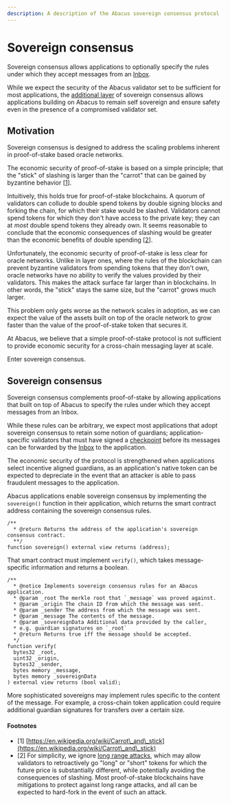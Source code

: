 ```yaml
---
description: A description of the Abacus sovereign consensus protocol
---
```


# Sovereign consensus

Sovereign consensus allows applications to optionally specify the rules under which they accept messages from an [Inbox](../messaging/inbox.md).

While we expect the security of the Abacus validator set to be sufficient for most applications, the [additional layer](https://en.wikipedia.org/wiki/Swiss\_cheese\_model) of sovereign consensus allows applications building on Abacus to remain self sovereign and ensure safety even in the presence of a compromised validator set.

## Motivation

Sovereign consensus is designed to address the scaling problems inherent in proof-of-stake based oracle networks.

The economic security of proof-of-stake is based on a simple principle; that the "stick" of slashing is larger than the "carrot" that can be gained by byzantine behavior \[[1](sovereign-consensus.md#undefined)].

Intuitively, this holds true for proof-of-stake blockchains. A quorum of validators can collude to double spend tokens by double signing blocks and forking the chain, for which their stake would be slashed. Validators cannot spend tokens for which they don't have access to the private key; they can at _most_ double spend tokens they already own. It seems reasonable to conclude that the economic consequences of slashing would be greater than the economic benefits of double spending \[[2](sovereign-consensus.md#undefined)].

Unfortunately, the economic security of proof-of-stake is less clear for oracle networks. Unlike in layer ones, where the rules of the blockchain can prevent byzantine validators from spending tokens that they don't own, oracle networks have no ability to verify the values provided by their validators. This makes the attack surface far larger than in blockchains. In other words, the "stick" stays the same size, but the "carrot" grows much larger.

This problem only gets worse as the network scales in adoption, as we can expect the value of the assets built on top of the oracle network to grow faster than the value of the proof-of-stake token that secures it.

At Abacus, we believe that a simple proof-of-stake protocol is not sufficient to provide economic security for a cross-chain messaging layer at scale.

Enter sovereign consensus.

## Sovereign consensus

Sovereign consensus complements proof-of-stake by allowing applications that built on top of Abacus to specify the rules under which they accept messages from an Inbox.

While these rules can be arbitrary, we expect most applications that adopt sovereign consensus to retain some notion of guardians; application-specific validators that must have signed a [checkpoint](../messaging/#checkpoints) before its messages can be forwarded by the [Inbox](../messaging/inbox.md) to the application.

The economic security of the protocol is strengthened when applications select incentive aligned guardians, as an application's native token can be expected to depreciate in the event that an attacker is able to pass fraudulent messages to the application.

Abacus applications enable sovereign consensus by implementing the `sovereign()` function in their application, which returns the smart contract address containing the sovereign consensus rules.

```solidity
/**
  * @return Returns the address of the application's sovereign consensus contract.
  **/
function sovereign() external view returns (address);
```

That smart contract must implement `verify()`, which takes message-specific information and returns a boolean.

```solidity
/**
  * @notice Implements sovereign consensus rules for an Abacus application.
  * @param _root The merkle root that `_message` was proved against.
  * @param _origin The chain ID from which the message was sent. 
  * @param _sender The address from which the message was sent.
  * @param _message The contents of the message.
  * @param _sovereignData Additional data provided by the caller,
  * e.g. guardian signatures on `_root`
  * @return Returns true iff the message should be accepted.
  */
function verify(
  bytes32 _root,
  uint32 _origin,
  bytes32 _sender,
  bytes memory _message,
  bytes memory _sovereignData
) external view returns (bool valid);
```

More sophisticated sovereigns may implement rules specific to the content of the message. For example, a cross-chain token application could require additional guardian signatures for transfers over a certain size.

#### Footnotes

* \[1] [https://en.wikipedia.org/wiki/Carrot\_and\_stick](https://en.wikipedia.org/wiki/Carrot\_and\_stick)
* \[2] For simplicity, we ignore [long range attacks](https://blog.positive.com/rewriting-history-a-brief-introduction-to-long-range-attacks-54e473acdba9), which may allow validators to retroactively go "long" or "short" tokens for which the future price is substantially different, while potentially avoiding the consequences of slashing. Most proof-of-stake blockchains have mitigations to protect against long range attacks, and all can be expected to hard-fork in the event of such an attack.
